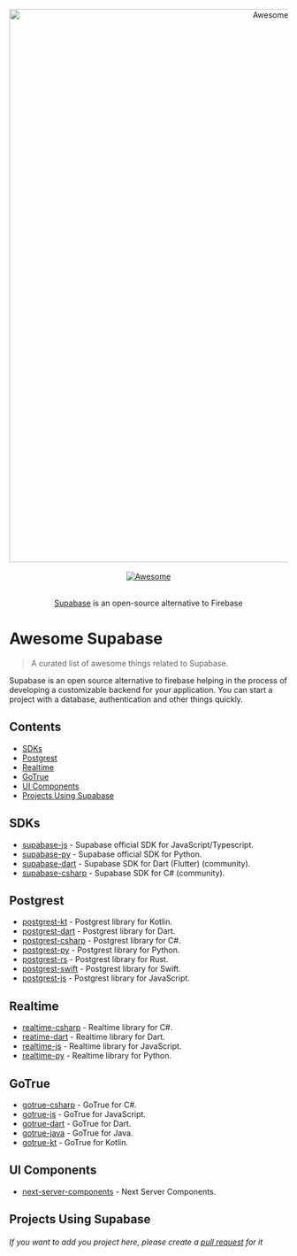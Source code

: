 <div align="center">
  <div>
    <img width="1000px" src="https://github.com/Mzaien/awesome-supabase-1/blob/main/Supabase.png" alt="Awesome Supabase">
  </div>
  <br>
  <a href="https://awesome.re">
    <img src="https://awesome.re/badge-flat2.svg" alt="Awesome">
  </a>
  <br>
  <br>
  <p>
    <a href="https://app.supabase.io/">Supabase</a> is an open-source alternative to Firebase
  </p>
</div>

# Awesome Supabase

> A curated list of awesome things related to Supabase.

Supabase is an open source alternative to firebase helping in the process of developing a customizable backend for your application. You can start a project with a database, authentication and other things quickly.

## Contents

- [SDKs](#sdks)
- [Postgrest](#postgrest)
- [Realtime](#realtime)
- [GoTrue](#gotrue)
- [UI Components](#ui-components)
- [Projects Using Supabase](#projects-using-supabase)

## SDKs

- [supabase-js](https://github.com/supabase/supabase-js) - Supabase official SDK for JavaScript/Typescript.
- [supabase-py](https://github.com/supabase/supabase-py) - Supabase official SDK for Python.
- [supabase-dart](https://github.com/supabase/supabase-dart) - Supabase SDK for Dart (Flutter) (community).
- [supabase-csharp](https://github.com/supabase/supabase-csharp) - Supabase SDK for C# (community).

## Postgrest

- [postgrest-kt](https://github.com/supabase/postgrest-kt) - Postgrest library for  Kotlin.
- [postgrest-dart](https://github.com/supabase/postgrest-dart) - Postgrest library for Dart.
- [postgrest-csharp](https://github.com/supabase/postgrest-csharp) - Postgrest library for C#.
- [postgrest-py](https://github.com/supabase/postgrest-py) - Postgrest library for Python.
- [postgrest-rs](https://github.com/supabase/postgrest-rs) - Postgrest library for Rust.
- [postgrest-swift](https://github.com/supabase/postgrest-swift) - Postgrest library for Swift.
- [postgrest-js](https://github.com/supabase/postgrest-js) - Postgrest library for JavaScript.

## Realtime

- [realtime-csharp](https://github.com/supabase/realtime-csharp) - Realtime library for C#.
- [reatime-dart](https://github.com/supabase/realtime-dart) - Realtime library for Dart.
- [realtime-js](https://github.com/supabase/realtime-js) - Realtime library for JavaScript.
- [realtime-py](https://github.com/supabase/realtime-py) - Realtime library for Python.

## GoTrue

- [gotrue-csharp](https://github.com/supabase/gotrue-csharp) - GoTrue for C#.
- [gotrue-js](https://github.com/supabase/gotrue-js) - GoTrue for JavaScript.
- [gotrue-dart](https://github.com/supabase/gotrue-dart) - GoTrue for Dart.
- [gotrue-java](https://github.com/supabase/gotrue-java) - GoTrue for Java.
- [gotrue-kt](https://github.com/supabase/gotrue-kt) - GoTrue for Kotlin.

## UI Components

- [next-server-components](https://github.com/supabase/next-server-components) - Next Server Components.

## Projects Using Supabase

###### If you want to add you project here, please create a [pull request](https://github.com/GiovanniSM20/awesome-supabase/compare) for it
